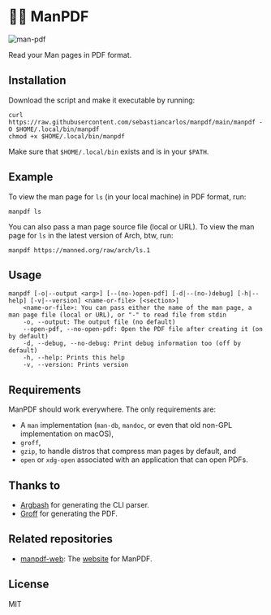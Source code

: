 # 💪📄 ManPDF

![man-pdf](https://user-images.githubusercontent.com/88276600/230772238-78562f6a-d0ea-4b91-88b1-0b5c52fb7adf.png)

Read your Man pages in PDF format.

## Installation

Download the script and make it executable by running:

```shell
curl https://raw.githubusercontent.com/sebastiancarlos/manpdf/main/manpdf -O $HOME/.local/bin/manpdf
chmod +x $HOME/.local/bin/manpdf
```

Make sure that `$HOME/.local/bin` exists and is in your `$PATH`.

## Example

To view the man page for `ls` (in your local machine) in PDF format, run:

```shell
manpdf ls
```

You can also pass a man page source file (local or URL). To view the man page for `ls` in the latest version of Arch, btw, run:

```shell
manpdf https://manned.org/raw/arch/ls.1
````

## Usage

```shell
manpdf [-o|--output <arg>] [--(no-)open-pdf] [-d|--(no-)debug] [-h|--help] [-v|--version] <name-or-file> [<section>]
	<name-or-file>: You can pass either the name of the man page, a man page file (local or URL), or "-" to read file from stdin
	-o, --output: The output file (no default)
	--open-pdf, --no-open-pdf: Open the PDF file after creating it (on by default)
	-d, --debug, --no-debug: Print debug information too (off by default)
	-h, --help: Prints this help
	-v, --version: Prints version
```

## Requirements

ManPDF should work everywhere. The only requirements are:
 - A `man` implementation (`man-db`, `mandoc`, or even that old non-GPL implementation on macOS),
 - `groff`, 
 - `gzip`, to handle distros that compress man pages by default, and
 - `open` or `xdg-open` associated with an application that can open PDFs.

## Thanks to
- [Argbash](https://argbash.io/) for generating the CLI parser.
- [Groff](https://www.gnu.org/software/groff/) for generating the PDF.

## Related repositories
- [manpdf-web](https://github.com/sebastiancarlos/manpdf-web): The [website](https://manpdf.pro) for ManPDF.

## License

MIT
